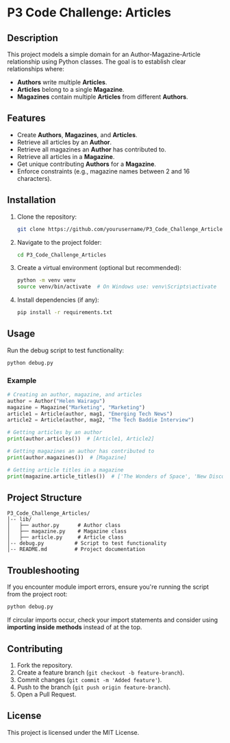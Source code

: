 # P3 Code Challenge: Articles

## Description
This project models a simple domain for an Author-Magazine-Article relationship using Python classes. The goal is to establish clear relationships where:
- **Authors** write multiple **Articles**.
- **Articles** belong to a single **Magazine**.
- **Magazines** contain multiple **Articles** from different **Authors**.

## Features
- Create **Authors**, **Magazines**, and **Articles**.
- Retrieve all articles by an **Author**.
- Retrieve all magazines an **Author** has contributed to.
- Retrieve all articles in a **Magazine**.
- Get unique contributing **Authors** for a **Magazine**.
- Enforce constraints (e.g., magazine names between 2 and 16 characters).

## Installation
1. Clone the repository:
   ```sh
   git clone https://github.com/yourusername/P3_Code_Challenge_Articles.git
   ```
2. Navigate to the project folder:
   ```sh
   cd P3_Code_Challenge_Articles
   ```
3. Create a virtual environment (optional but recommended):
   ```sh
   python -m venv venv
   source venv/bin/activate  # On Windows use: venv\Scripts\activate
   ```
4. Install dependencies (if any):
   ```sh
   pip install -r requirements.txt
   ```

## Usage
Run the debug script to test functionality:
```sh
python debug.py
```

### Example
```python
# Creating an author, magazine, and articles
author = Author("Helen Wairagu")
magazine = Magazine("Marketing", "Marketing")
article1 = Article(author, mag1, "Emerging Tech News")
article2 = Article(author, mag2, "The Tech Baddie Interview")

# Getting articles by an author
print(author.articles())  # [Article1, Article2]

# Getting magazines an author has contributed to
print(author.magazines())  # [Magazine]

# Getting article titles in a magazine
print(magazine.article_titles())  # ['The Wonders of Space', 'New Discoveries in Space']
```

## Project Structure
```
P3_Code_Challenge_Articles/
│-- lib/
│   ├── author.py      # Author class
│   ├── magazine.py    # Magazine class
│   ├── article.py     # Article class
│-- debug.py          # Script to test functionality
│-- README.md         # Project documentation
```

## Troubleshooting
If you encounter module import errors, ensure you're running the script from the project root:
```sh
python debug.py
```
If circular imports occur, check your import statements and consider using **importing inside methods** instead of at the top.

## Contributing
1. Fork the repository.
2. Create a feature branch (`git checkout -b feature-branch`).
3. Commit changes (`git commit -m 'Added feature'`).
4. Push to the branch (`git push origin feature-branch`).
5. Open a Pull Request.

## License
This project is licensed under the MIT License.

